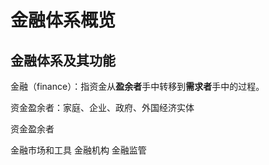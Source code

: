 # 金融体系概览

## 金融体系及其功能

金融（finance）：指资金从**盈余者**手中转移到**需求者**手中的过程。

资金盈余者：家庭、企业、政府、外国经济实体

资金盈余者

金融市场和工具
金融机构
金融监管